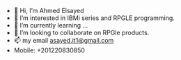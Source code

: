 - 👋 Hi, I’m Ahmed Elsayed 
- 👀 I’m interested in IBMi series and RPGLE programming. 
- 🌱 I’m currently learning ...
- 💞️ I’m looking to collaborate on RPGle products.
- 📫 my email asayed.it1@gmail.com 
- Mobile: +201220830850

<!---
asayed1/asayed1 is a ✨ special ✨ repository because its `README.md` (this file) appears on your GitHub profile.
You can click the Preview link to take a look at your changes.
--->
